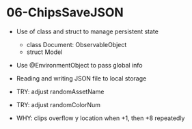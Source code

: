 # 06-ChipsSaveJSON

- Use of class and struct to manage persistent state
    - class Document: ObservableObject
    - struct Model
    
- Use @EnvironmentObject to pass global info
    
- Reading and writing JSON file to local storage

- TRY: adjust randomAssetName
- TRY: adjust randomColorNum
- WHY: clips overflow y location when +1, then +8 repeatedly
